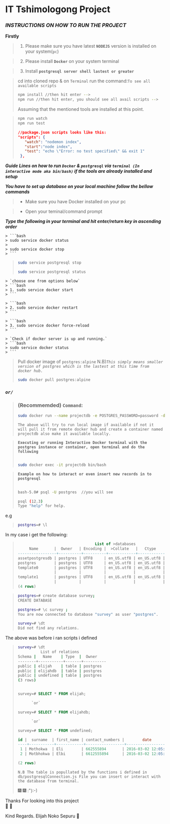 # IT Tshimologong Project


### ***INSTRUCTIONS ON HOW TO RUN THE PROJECT***

**Firstly**

> 1. Please make sure you have latest **`NODEJS`** version is installed on your system(`pc`)

>  2. Please install **`Docker`** on your system terminal

>  3. Install **`postgresql server shell lastest or greater`**

> cd into cloned repo & on `Terminal` run the command:`To see all available scripts`
>
> ```bash
> npm install //then hit enter -->
> npm run //then hit enter, you should see all avail scripts -->
>
> ```
>
>Assuming that the mentioned tools are installed at this point.

 >```bash
 >npm run watch
 >npm run test
>```
>```json
> //package.json scripts looks like this:
> "scripts": {
>    "watch": "nodemon index", 
>    "start":"node index",
>    "test": "echo \"Error: no test specified\" && exit 1"
>  },
 >```

>

***Guide Lines on how to run `Docker` & `postgresql` via `terminal (In interactive mode aka bin/bash)` if the tools are already installed and setup***

***You have to set up database on your local machine follow the bellow commands***

>- Make sure you have Docker installed on your pc

>- Open your teminal/command prompt

***Type the following in your terminal and hit enter/return key in ascending order***
    
>
    > ```bash
    > sudo service docker status
    > 
    > sudo service docker stop
    > ```
>
> ```bash
> sudo service postgresql stop
>
> sudo service postgresql status
> 
>   ```
> 
    > `choose one from options below`
    > ```bash
    > 1. sudo service docker start
    > ```   
> 
    > ```bash
    > 2. sudo service docker restart
    > ```                
>  
    > ```bash
    > 3. sudo service docker force-reload 
    > ```
>
    > `Check if docker server is up and running.`
    > ```bash
    > sudo service docker status
    > ``` 
> Pull docker image of `postgres:alpine` 
>N.B)*`This simply means smaller version of postgres which is the lastest at this time from docker hub.`*
> ```bash
> sudo docker pull postgres:alpine
> ```
>

### ***`or/`***

> ### (Recommemded) `Command`:
> ```bash
> sudo docker run --name projectdb -e POSTGRES_PASSWORD=password -d -p 5432:5432 postgres:alpine
> ```
>  `The above will try to run local image if available if not it will pull it from remote docker hub and create a container named projectdb also make it available locally.`


> **`Executing or running Interactive Docker terminal with the postgres instance or container, open terminal and do the following`**
>
> ```bash
> 
> sudo docker exec -it projectdb bin/bash
>
>```

>**`Example on how to interact or even insert new records in to postgresql`**
>
>
>```bash
>    
> bash-5.0# psql -U postgres  //you will see
>
> psql (12.3)
>Type "help" for help.
>
>``` 
>
> 
>

e.g 

>```bash
> postgres=# \l
>```

In my case i get the following:

>```sql
>                                   List of >databases
>      Name       |  Owner   | Encoding |  >Collate   |   Ctype    |   Access privileges   
>-----------------+----------+----------+------------+------------+-----------------------
> assetpostgresdb | postgres | UTF8     | en_US.utf8 | en_US.utf8 | 
>postgres        | postgres | UTF8     | en_US.utf8 | en_US.utf8 | 
>template0       | postgres | UTF8     | en_US.utf8 | en_US.utf8 | =c/postgres          +
>                 |          |          |            |            | postgres=CTc/postgres
 >template1       | postgres | UTF8     | en_US.utf8 | en_US.utf8 | =c/postgres          +
>                 |          |          |            |            | postgres=CTc/postgres
> (4 rows)
>

>```bash
>postgres=# create database survey;
>CREATE DATABASE
>
>postgres=# \c survey ;
>You are now connected to database "survey" as user "postgres".
>
>survey=# \dt
>Did not find any relations.
>```

The above was before i ran scripts i defined

>```bash
>survey=# \dt
>           List of relations
> Schema |   Name    | Type  |  Owner   
>--------+-----------+-------+----------
> public | elijah    | table | postgres
> public | elijahdb  | table | postgres
> public | undefined | table | postgres
> (3 rows)
>
>``` 
>  
>```sql
>
> survey=# SELECT * FROM elijah;
>
>       `or`
>
> survey=# SELECT * FROM elijahdb;
>
>       `or`
>
> survey=# SELECT * FROM undefined;
>
>id |  surname  | first_name | contact_numbers |        date         | age | favourite_food | indications 
>----+-----------+------------+-----------------+---------------------+-----+----------------+-------------
>  1 | Mothokwa  | Eli        | 662555894       | 2016-03-02 12:05:00 |  25 | stir fries     | {t,f,t,f}
>  2 | Motbhokwa | Elbi       | 6612555894      | 2016-03-02 12:05:00 |  25 | stir fries     | {t,f,t,f}
>
>(2 rows)
>```
> `N.B The table is popullated by the functions i defined in db/postgresqlConnection.js File you can insert or interact with the database from terminal.`
>
>:fireworks: :fireworks: :"):-)




Thanks For looking into this project    
:see_no_evil: :hear_no_evil:

Kind Regards.
Elijah Noko Sepuru :pray:

